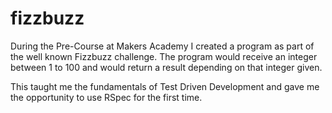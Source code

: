 # fizzbuzz

During the Pre-Course at Makers Academy I created a program as part of the well known Fizzbuzz challenge. The program would receive an integer between 1 to 100 and would return a result depending on that integer given.

This taught me the fundamentals of Test Driven Development and gave me the opportunity to use RSpec for the first time.
